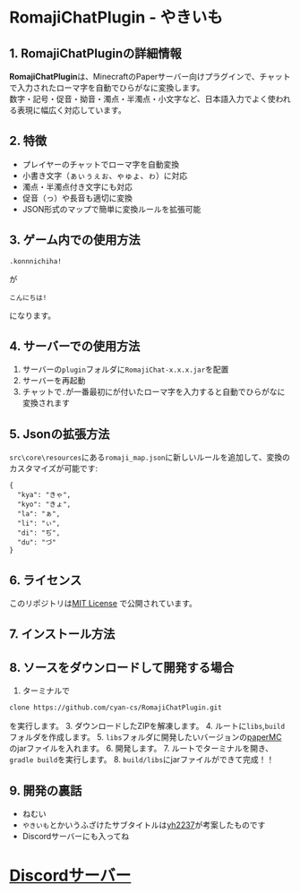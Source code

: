 # RomajiChatPlugin - やきいも
## 1. RomajiChatPluginの詳細情報
**RomajiChatPlugin**は、MinecraftのPaperサーバー向けプラグインで、チャットで入力されたローマ字を自動でひらがなに変換します。  
数字・記号・促音・拗音・濁点・半濁点・小文字など、日本語入力でよく使われる表現に幅広く対応しています。

## 2. 特徴
- プレイヤーのチャットでローマ字を自動変換  
- 小書き文字（ぁぃぅぇぉ、ゃゅょ、ゎ）に対応  
- 濁点・半濁点付き文字にも対応  
- 促音（っ）や長音も適切に変換  
- JSON形式のマップで簡単に変換ルールを拡張可能  

## 3. ゲーム内での使用方法
```text
.konnnichiha!
```
が
```
こんにちは!
```
になります。

## 4. サーバーでの使用方法
1. サーバーの`plugin`フォルダに`RomajiChat-x.x.x.jar`を配置
2. サーバーを再起動
3. チャットで`.`が一番最初にが付いたローマ字を入力すると自動でひらがなに変換されます

## 5. Jsonの拡張方法
`src\core\resources`にある`romaji_map.json`に新しいルールを追加して、変換のカスタマイズが可能です:
```
{
  "kya": "きゃ",
  "kyo": "きょ",
  "la": "ぁ",
  "li": "ぃ",
  "di": "ぢ",
  "du": "づ"
}
```

## 6. ライセンス
このリポジトリは[MIT License](https://opensource.org/licenses/MIT) で公開されています。

## 7. インストール方法

## 8. ソースをダウンロードして開発する場合
1. ターミナルで
```bash
clone https://github.com/cyan-cs/RomajiChatPlugin.git
```
を実行します。
3. ダウンロードしたZIPを解凍します。
4. ルートに`libs`,`build`フォルダを作成します。
5. `libs`フォルダに開発したいバージョンの[paperMC](https://papermc.io/downloads/all?project=paper) のjarファイルを入れます。
6. 開発します。
7. ルートでターミナルを開き、```gradle build```を実行します。
8. `build/libs`にjarファイルができて完成！！

## 9. 開発の裏話
- ねむい
- `やきいも`とかいうふざけたサブタイトルは[yh2237](https://github.com/yh2237)が考案したものです
- Discordサーバーにも入ってね
# [Discordサーバー](https://discord.gg/nq2tQXHAXt)
